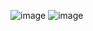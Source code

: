 ![image](https://github.com/RoshniMukherjee/Assignment-BRRGRR/assets/88767197/8c2a2047-2e6f-4d8a-bf1a-4eeac88d8dc8)
![image](https://github.com/RoshniMukherjee/Assignment-BRRGRR/assets/88767197/653cb1f2-8e8f-47d2-b8a3-83f8d00f9e0f)
